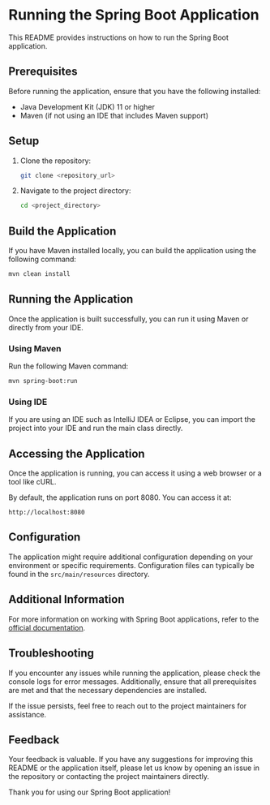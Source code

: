 # Running the Spring Boot Application

This README provides instructions on how to run the Spring Boot application.

## Prerequisites

Before running the application, ensure that you have the following installed:

- Java Development Kit (JDK) 11 or higher
- Maven (if not using an IDE that includes Maven support)

## Setup

1. Clone the repository:

    ```bash
    git clone <repository_url>
    ```

2. Navigate to the project directory:

    ```bash
    cd <project_directory>
    ```

## Build the Application

If you have Maven installed locally, you can build the application using the following command:

```bash
mvn clean install
```

## Running the Application

Once the application is built successfully, you can run it using Maven or directly from your IDE.

### Using Maven

Run the following Maven command:

```bash
mvn spring-boot:run
```

### Using IDE

If you are using an IDE such as IntelliJ IDEA or Eclipse, you can import the project into your IDE and run the main class directly.

## Accessing the Application

Once the application is running, you can access it using a web browser or a tool like cURL.

By default, the application runs on port 8080. You can access it at:

```
http://localhost:8080
```

## Configuration

The application might require additional configuration depending on your environment or specific requirements. Configuration files can typically be found in the `src/main/resources` directory.

## Additional Information

For more information on working with Spring Boot applications, refer to the [official documentation](https://spring.io/projects/spring-boot).

## Troubleshooting

If you encounter any issues while running the application, please check the console logs for error messages. Additionally, ensure that all prerequisites are met and that the necessary dependencies are installed.

If the issue persists, feel free to reach out to the project maintainers for assistance.

## Feedback

Your feedback is valuable. If you have any suggestions for improving this README or the application itself, please let us know by opening an issue in the repository or contacting the project maintainers directly. 

Thank you for using our Spring Boot application!
